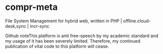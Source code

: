 # compr-meta
File System Management for hybrid web, written in PHP | offline.cloud-desk,sync | incr-sync

Github note<temp>This platform is anti free-speech by my academic standard and my usage of it has been severely limited. Therefore, my continued publication of vital code to this platform will cease. 
